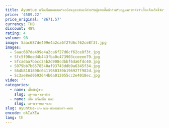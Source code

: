 ```yaml
---
title: Ayuntue แจ็กเก็ตบอมเบอร์คอย้อนยุคหนังแท้สำหรับผู้ชายเสื้อผ้าสำหรับฤดูหนาวหนังวัวเสื้อแจ็คเก็ตขี่จักรยานยนต์สั้น
price: '4509.22'
price_original: '8671.57'
currency: THB
discount: 48%
rating: 4
volume: 98
image: Saac687de499e4a2ca6f27d6cf62ce8f3t.jpg
images:
  - Saac687de499e4a2ca6f27d6cf62ce8f3t.jpg
  - Sfc5f98eed4b443fba0c473903cceeee79.jpg
  - Sfcadaa7bbcc24b2d908cdbbf6da6fdc40.jpg
  - S079bb7b6578540af93743ddb9a6345f34.jpg
  - S64b8181890c0411980330b196927f982d.jpg
  - Sc3ae8ed0692644b6a012055cc2e4018ec.jpg
video: ''
categories:
  - name: เสื้อผ้าผู้ชาย
    slug: เส-อผ-าผ-ชาย
  - name: เสื้อ แจ็คเก็ต และ
    slug: เส-แจ-คเก-และ
slug: ayuntue-แจ-กเก-ตบอมเบอร-คอย
encode: okIaXEw
lang: th
---
```

  
